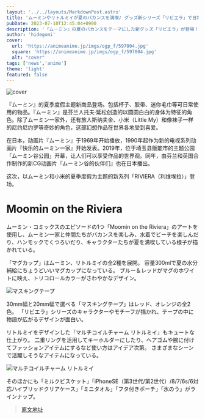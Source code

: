 ```yaml
---
layout: '../../layouts/MarkdownPost.astro'
title: 'ムーミンやリトルミイが夏のバカンスを満喫♪ グッズ新シリーズ「リビエラ」で日常アイテム登場'
pubDate: 2023-07-10T12:45:04+0900
description: '『ムーミン』の夏のバカンスをテーマにした新グッズ「リビエラ」が登場！'
author: 'hidegomi'
cover:
  url: 'https://animeanime.jp/imgs/ogp_f/597004.jpg'
  square: 'https://animeanime.jp/imgs/ogp_f/597004.jpg'
  alt: "cover"
tags: ['news','anime']
theme: 'light'
featured: false
---
```


![cover](https://animeanime.jp/imgs/ogp_f/597004.jpg)

『ムーミン』的夏季度假主题新商品登场。包括杯子、胶带、迷你毛巾等可日常使用的物品。『ムーミン』是芬兰人托夫·延松创造的以圆圆白白的身体为特征的角色。除了ムーミン一家外，还有旅人斯纳夫金、小米（Little My）和像袜子一样的尼约尼约罗等奇妙的角色，这部幻想作品在世界各地受到喜爱。

在日本，动画片『ムーミン』于1969年开始播放，1990年起作为新的电视系列动画片『快乐的ムーミン一家』开始发表。2019年，位于埼玉县飯能市的主题公园「ムーミン谷公园」开幕，让人们可以享受作品的世界观。同年，由芬兰和英国合作制作的新CG动画片『ムーミン谷的伙伴们』也在日本播出。

这次，以ムーミン和小米的夏季度假为主题的新系列「RIVIERA（利维埃拉）」登场。
# Moomin on the Riviera

ムーミン・コミックスのエピソードの1つ「Moomin on the Riviera」のアートを使用し、ムーミン一家と仲間たちがバカンスを楽しみ、水着でビーチを楽しんだり、ハンモックでくつろいだり、キャラクターたちが夏を満喫している様子が描かれている。

「マグカップ」はムーミン、リトルミイの全2種を展開。 容量300mlで夏の水分補給にちょうどいいマグカップになっている。 ブルー＆レッドがマグのホワイトに映え、トリコロールカラーがさわやかなデザイン。

![マスキングテープ](https://animeanime.jp/imgs/zoom/597007.jpg)

30mm幅と20mm幅で選べる「マスキングテープ」はレッド、オレンジの全2色。 「リビエラ」シリーズのキャラクターやモチーフが描かれ、テープの中に物語が広がるデザインが面白い。

リトルミイをデザインした「マルチコイルチャーム リトルミイ」もキュートな仕上がり。 二重リングを活用してキーホルダーにしたり、ヘアゴムや腕に付けてファッションアイテムにするなど使い方はアイデア次第。 さまざまなシーンで活躍しそうなアイテムになっている。

![マルチコイルチャーム リトルミイ](https://animeanime.jp/imgs/zoom/597009.jpg)

そのほかにも「ミルクビスケット」「iPhoneSE（第3世代/第2世代）/8/7/6s/6対応ハイブリッドクリアケース」「ミニタオル」「フタ付きポーチ」「氷のう」がラインナップ。

>[原文地址](https://animeanime.jp/article/2023/07/10/78488.html)  